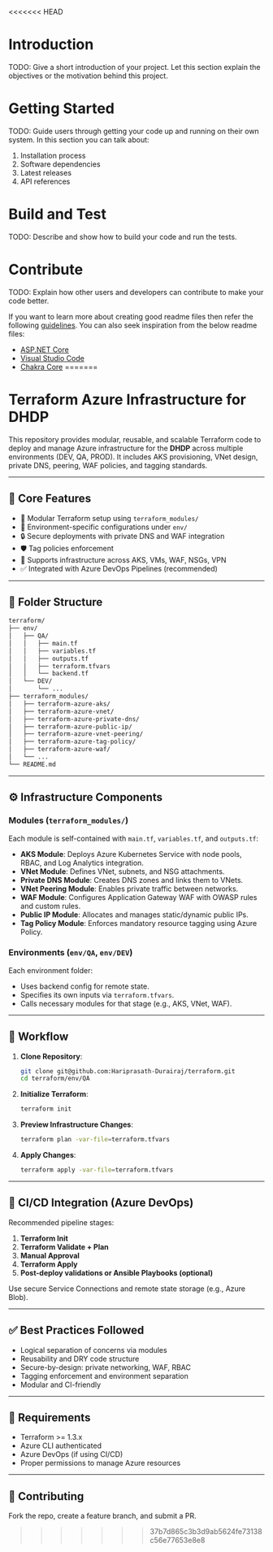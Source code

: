 <<<<<<< HEAD
# Introduction 
TODO: Give a short introduction of your project. Let this section explain the objectives or the motivation behind this project. 

# Getting Started
TODO: Guide users through getting your code up and running on their own system. In this section you can talk about:
1.	Installation process
2.	Software dependencies
3.	Latest releases
4.	API references

# Build and Test
TODO: Describe and show how to build your code and run the tests. 

# Contribute
TODO: Explain how other users and developers can contribute to make your code better. 

If you want to learn more about creating good readme files then refer the following [guidelines](https://docs.microsoft.com/en-us/azure/devops/repos/git/create-a-readme?view=azure-devops). You can also seek inspiration from the below readme files:
- [ASP.NET Core](https://github.com/aspnet/Home)
- [Visual Studio Code](https://github.com/Microsoft/vscode)
- [Chakra Core](https://github.com/Microsoft/ChakraCore)
=======
# Terraform Azure Infrastructure for DHDP

This repository provides modular, reusable, and scalable Terraform code to deploy and manage Azure infrastructure for the **DHDP** across multiple environments (DEV, QA, PROD). It includes AKS provisioning, VNet design, private DNS, peering, WAF policies, and tagging standards.

---

## 🔧 Core Features

- 🚀 Modular Terraform setup using `terraform_modules/`
- 🔁 Environment-specific configurations under `env/`
- 🔒 Secure deployments with private DNS and WAF integration
- 🛡️ Tag policies enforcement
- 🧱 Supports infrastructure across AKS, VMs, WAF, NSGs, VPN
- ✅ Integrated with Azure DevOps Pipelines (recommended)

---

## 📁 Folder Structure

```bash
terraform/
├── env/
│   ├── QA/
│   │   ├── main.tf
│   │   ├── variables.tf
│   │   ├── outputs.tf
│   │   ├── terraform.tfvars
│   │   └── backend.tf
│   └── DEV/
│       └── ...
├── terraform_modules/
│   ├── terraform-azure-aks/
│   ├── terraform-azure-vnet/
│   ├── terraform-azure-private-dns/
│   ├── terraform-azure-public-ip/
│   ├── terraform-azure-vnet-peering/
│   ├── terraform-azure-tag-policy/
│   ├── terraform-azure-waf/
│   └── ...
└── README.md
````

---

## ⚙️ Infrastructure Components

### Modules (`terraform_modules/`)

Each module is self-contained with `main.tf`, `variables.tf`, and `outputs.tf`:

* **AKS Module**: Deploys Azure Kubernetes Service with node pools, RBAC, and Log Analytics integration.
* **VNet Module**: Defines VNet, subnets, and NSG attachments.
* **Private DNS Module**: Creates DNS zones and links them to VNets.
* **VNet Peering Module**: Enables private traffic between networks.
* **WAF Module**: Configures Application Gateway WAF with OWASP rules and custom rules.
* **Public IP Module**: Allocates and manages static/dynamic public IPs.
* **Tag Policy Module**: Enforces mandatory resource tagging using Azure Policy.

### Environments (`env/QA`, `env/DEV`)

Each environment folder:

* Uses backend config for remote state.
* Specifies its own inputs via `terraform.tfvars`.
* Calls necessary modules for that stage (e.g., AKS, VNet, WAF).

---

## 🔄 Workflow

1. **Clone Repository**:

   ```bash
   git clone git@github.com:Hariprasath-Durairaj/terraform.git
   cd terraform/env/QA
   ```

2. **Initialize Terraform**:

   ```bash
   terraform init
   ```

3. **Preview Infrastructure Changes**:

   ```bash
   terraform plan -var-file=terraform.tfvars
   ```

4. **Apply Changes**:

   ```bash
   terraform apply -var-file=terraform.tfvars
   ```

---

## 🚀 CI/CD Integration (Azure DevOps)

Recommended pipeline stages:

1. **Terraform Init**
2. **Terraform Validate + Plan**
3. **Manual Approval**
4. **Terraform Apply**
5. **Post-deploy validations or Ansible Playbooks (optional)**

Use secure Service Connections and remote state storage (e.g., Azure Blob).

---

## ✅ Best Practices Followed

* Logical separation of concerns via modules
* Reusability and DRY code structure
* Secure-by-design: private networking, WAF, RBAC
* Tagging enforcement and environment separation
* Modular and CI-friendly

---

## 📌 Requirements

* Terraform >= 1.3.x
* Azure CLI authenticated
* Azure DevOps (if using CI/CD)
* Proper permissions to manage Azure resources

---

## 👥 Contributing

Fork the repo, create a feature branch, and submit a PR.

>>>>>>> 37b7d865c3b3d9ab5624fe73138c56e77653e8e8
